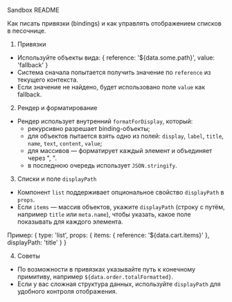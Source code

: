 Sandbox README

Как писать привязки (bindings) и как управлять отображением списков в песочнице.

1) Привязки
- Используйте объекты вида:
  { reference: '${data.some.path}', value: 'fallback' }
- Система сначала попытается получить значение по `reference` из текущего контекста.
- Если значение не найдено, будет использовано поле `value` как fallback.

2) Рендер и форматирование
- Рендер использует внутренний `formatForDisplay`, который:
  - рекурсивно разрешает binding-объекты;
  - для объектов пытается взять одно из полей: `display`, `label`, `title`, `name`, `text`, `content`, `value`;
  - для массивов — форматирует каждый элемент и объединяет через ", ".
  - в последнюю очередь использует `JSON.stringify`.

3) Списки и поле `displayPath`
- Компонент `list` поддерживает опциональное свойство `displayPath` в `props`.
- Если `items` — массив объектов, укажите `displayPath` (строку с путём, например `title` или `meta.name`),
  чтобы указать, какое поле показывать для каждого элемента.

Пример:
{
  type: 'list',
  props: {
    items: { reference: '${data.cart.items}' },
    displayPath: 'title'
  }
}

4) Советы
- По возможности в привязках указывайте путь к конечному примитиву, например `${data.order.totalFormatted}`.
- Если у вас сложная структура данных, используйте `displayPath` для удобного контроля отображения.


